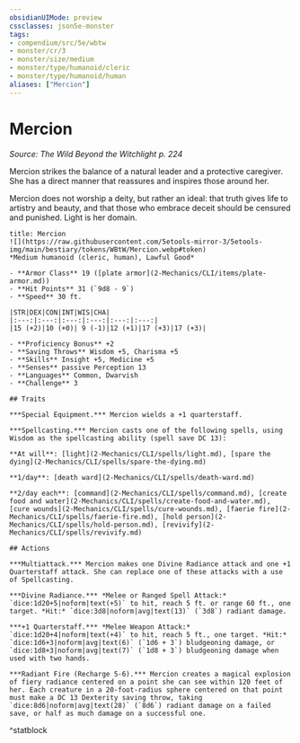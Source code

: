 ```yaml
---
obsidianUIMode: preview
cssclasses: json5e-monster
tags:
- compendium/src/5e/wbtw
- monster/cr/3
- monster/size/medium
- monster/type/humanoid/cleric
- monster/type/humanoid/human
aliases: ["Mercion"]
---
```

# Mercion
*Source: The Wild Beyond the Witchlight p. 224*  

Mercion strikes the balance of a natural leader and a protective caregiver. She has a direct manner that reassures and inspires those around her.

Mercion does not worship a deity, but rather an ideal: that truth gives life to artistry and beauty, and that those who embrace deceit should be censured and punished. Light is her domain.

```ad-statblock
title: Mercion
![](https://raw.githubusercontent.com/5etools-mirror-3/5etools-img/main/bestiary/tokens/WBtW/Mercion.webp#token)
*Medium humanoid (cleric, human), Lawful Good*

- **Armor Class** 19 ([plate armor](2-Mechanics/CLI/items/plate-armor.md))
- **Hit Points** 31 (`9d8 - 9`)
- **Speed** 30 ft.

|STR|DEX|CON|INT|WIS|CHA|
|:---:|:---:|:---:|:---:|:---:|:---:|
|15 (+2)|10 (+0)| 9 (-1)|12 (+1)|17 (+3)|17 (+3)|

- **Proficiency Bonus** +2
- **Saving Throws** Wisdom +5, Charisma +5
- **Skills** Insight +5, Medicine +5
- **Senses** passive Perception 13
- **Languages** Common, Dwarvish
- **Challenge** 3

## Traits

***Special Equipment.*** Mercion wields a +1 quarterstaff.

***Spellcasting.*** Mercion casts one of the following spells, using Wisdom as the spellcasting ability (spell save DC 13):

**At will**: [light](2-Mechanics/CLI/spells/light.md), [spare the dying](2-Mechanics/CLI/spells/spare-the-dying.md)

**1/day**: [death ward](2-Mechanics/CLI/spells/death-ward.md)

**2/day each**: [command](2-Mechanics/CLI/spells/command.md), [create food and water](2-Mechanics/CLI/spells/create-food-and-water.md), [cure wounds](2-Mechanics/CLI/spells/cure-wounds.md), [faerie fire](2-Mechanics/CLI/spells/faerie-fire.md), [hold person](2-Mechanics/CLI/spells/hold-person.md), [revivify](2-Mechanics/CLI/spells/revivify.md)

## Actions

***Multiattack.*** Mercion makes one Divine Radiance attack and one +1 Quarterstaff attack. She can replace one of these attacks with a use of Spellcasting.

***Divine Radiance.*** *Melee or Ranged Spell Attack:* `dice:1d20+5|noform|text(+5)` to hit, reach 5 ft. or range 60 ft., one target. *Hit:* `dice:3d8|noform|avg|text(13)` (`3d8`) radiant damage.

***+1 Quarterstaff.*** *Melee Weapon Attack:* `dice:1d20+4|noform|text(+4)` to hit, reach 5 ft., one target. *Hit:* `dice:1d6+3|noform|avg|text(6)` (`1d6 + 3`) bludgeoning damage, or `dice:1d8+3|noform|avg|text(7)` (`1d8 + 3`) bludgeoning damage when used with two hands.

***Radiant Fire (Recharge 5-6).*** Mercion creates a magical explosion of fiery radiance centered on a point she can see within 120 feet of her. Each creature in a 20-foot-radius sphere centered on that point must make a DC 13 Dexterity saving throw, taking `dice:8d6|noform|avg|text(28)` (`8d6`) radiant damage on a failed save, or half as much damage on a successful one.
```
^statblock
